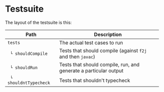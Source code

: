 # Testsuite

The layout of the testsuite is this:

| Path                   | Description                    |
|------------------------|--------------------------------|
| `tests`                | The actual test cases to run   |
| ` └ shouldCompile`     | Tests that should compile (against `f2j` and then `javac`) |
| ` └ shouldRun`         | Tests that should compile, run, and generate a particular output |
| ` └ shouldntTypecheck` | Tests that shouldn't typecheck |
